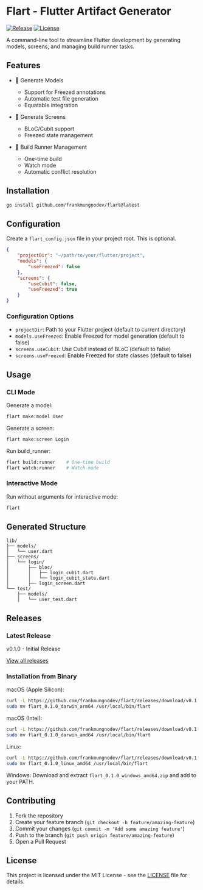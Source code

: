 # Flart - Flutter Artifact Generator

[![Release](https://img.shields.io/github/v/release/frankmungnodev/flart?include_prereleases&style=flat-square)](https://github.com/frankmungnodev/flart/releases)
[![License](https://img.shields.io/github/license/frankmungnodev/flart?style=flat-square)](LICENSE)

A command-line tool to streamline Flutter development by generating models, screens, and managing build runner tasks.

## Features

- 🎯 Generate Models
  - Support for Freezed annotations
  - Automatic test file generation
  - Equatable integration

- 📱 Generate Screens
  - BLoC/Cubit support
  - Freezed state management

- 🔄 Build Runner Management
  - One-time build
  - Watch mode
  - Automatic conflict resolution

## Installation

```bash
go install github.com/frankmungnodev/flart@latest
```

## Configuration

Create a `flart_config.json` file in your project root. This is optional.

```json
{
    "projectDir": "~/path/to/your/flutter/project",
    "models": {
        "useFreezed": false
    },
    "screens": {
        "useCubit": false,
        "useFreezed": true
    }
}
```

### Configuration Options

- `projectDir`: Path to your Flutter project (default to current directory)
- `models.useFreezed`: Enable Freezed for model generation (default to false)
- `screens.useCubit`: Use Cubit instead of BLoC (default to false)
- `screens.useFreezed`: Enable Freezed for state classes (default to false)

## Usage

### CLI Mode

Generate a model:
```bash
flart make:model User
```

Generate a screen:
```bash
flart make:screen Login
```

Run build_runner:
```bash
flart build:runner    # One-time build
flart watch:runner    # Watch mode
```

### Interactive Mode

Run without arguments for interactive mode:
```bash
flart
```

## Generated Structure

```
lib/
├── models/
│   └── user.dart
├── screens/
│   └── login/
│       ├── bloc/
│       │   ├── login_cubit.dart
│       │   └── login_cubit_state.dart
│       ├── login_screen.dart
└── test/
    ├── models/
    │   └── user_test.dart
```

## Releases

### Latest Release
v0.1.0 - Initial Release

[View all releases](https://github.com/frankmungnodev/flart/releases)

### Installation from Binary

macOS (Apple Silicon):
```bash
curl -L https://github.com/frankmungnodev/flart/releases/download/v0.1.0/flart_0.1.0_darwin_arm64.tar.gz | tar xz
sudo mv flart_0.1.0_darwin_arm64 /usr/local/bin/flart
```

macOS (Intel):
```bash
curl -L https://github.com/frankmungnodev/flart/releases/download/v0.1.0/flart_0.1.0_darwin_amd64.tar.gz | tar xz
sudo mv flart_0.1.0_darwin_amd64 /usr/local/bin/flart
```

Linux:
```bash
curl -L https://github.com/frankmungnodev/flart/releases/download/v0.1.0/flart_0.1.0_linux_amd64.tar.gz | tar xz
sudo mv flart_0.1.0_linux_amd64 /usr/local/bin/flart
```

Windows:
Download and extract `flart_0.1.0_windows_amd64.zip` and add to your PATH.

## Contributing

1. Fork the repository
2. Create your feature branch (`git checkout -b feature/amazing-feature`)
3. Commit your changes (`git commit -m 'Add some amazing feature'`)
4. Push to the branch (`git push origin feature/amazing-feature`)
5. Open a Pull Request

## License

This project is licensed under the MIT License - see the [LICENSE](LICENSE) file for details.